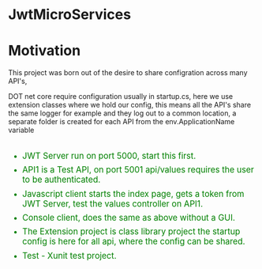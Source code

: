 # JwtMicroServices


# Motivation

This project was born out of the desire to share configration across many API's,

DOT net core require configuration usually in startup.cs, here we use extension classes where we hold our config,
this means all the API's share the same logger for example and they log out to a common location, a separate folder is created for each API from the env.ApplicationName variable

<ul style="font-size:1.2em;color:green;margin-top:2em;">
    <li style="padding-bottom:0.5em;">
     JWT Server run on port 5000, start this first.
    </li>
    <li style="padding-bottom:0.5em;">
     API1 is a Test API, on port 5001 api/values requires the user to be authenticated.
    </li>
    <li style="padding-bottom:0.5em;">
     Javascript client starts the index page, gets a token from JWT Server, test the values controller on API1.
    </li>
    <li style="padding-bottom:0.5em;">
     Console client, does the same as above without a GUI.
    </li>
    <li style="padding-bottom:0.5em;">
     The Extension project is class library project the startup config is here for all api, where the config can be shared.
    </li>
    <li style="padding-bottom:0.5em;">
     Test - Xunit test project.
    </li>
</ul>

